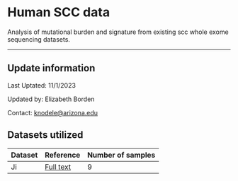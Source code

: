 # Human SCC data

Analysis of mutational burden and signature from existing scc whole exome sequencing datasets.

----

## Update information

Last Uptated: 11/1/2023

Updated by: Elizabeth Borden 

Contact: knodele@arizona.edu

## Datasets utilized

| Dataset | Reference | Number of samples |
| ------- | --------- | ----------------- |
| Ji | [Full text](https://www.sciencedirect.com/science/article/pii/S0092867420306723) | 9 | 
